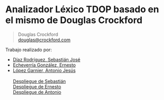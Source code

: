 # Analizador Léxico TDOP basado en el mismo de Douglas Crockford

> Douglas Crockford <br>
> douglas@crockford.com

Trabajo realizado por:

* [Díaz Rodríguez, Sebastián José](https://alu0100893649.github.io/)
* [Echeverría González, Ernesto](https://akaibf.github.io/)
* [López Garnier, Antonio Jesús](https://antoniogarnier.github.io)
<br><br>
[Despliegue de Sebastián](http://10.6.128.103:8080)<br>
[Despliegue de Ernesto](https://ull-esit-pl-1617.github.io/analizador-lexico-para-un-subconjunto-de-javascript-antonio-ernesto-sebastian/#)<br>
[Despliegue de Antonio](http://10.6.128.121:8083)<br>